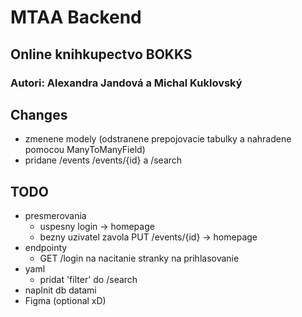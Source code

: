 # MTAA Backend
## Online knihkupectvo BOKKS
### Autori: Alexandra Jandová a Michal Kuklovský

## Changes

- zmenene modely (odstranene prepojovacie tabulky a nahradene pomocou ManyToManyField)
- pridane /events /events/{id} a /search

## TODO
- presmerovania
  - uspesny login -> homepage
  - bezny uzivatel zavola PUT /events/{id} -> homepage
- endpointy
  - GET /login na nacitanie stranky na prihlasovanie
- yaml
  - pridat 'filter' do /search 
- naplnit db datami
- Figma (optional xD)
